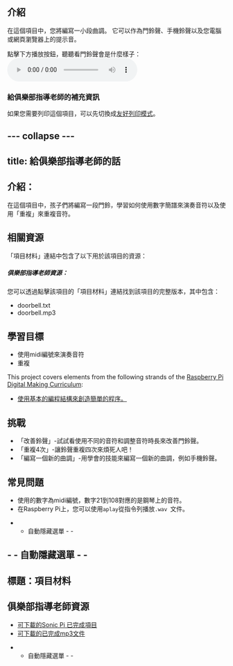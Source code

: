 ## 介紹

在這個項目中，您將編寫一小段曲調。 它可以作為門鈴聲、手機鈴聲以及您電腦或網頁瀏覽器上的提示音。

<div id="audio-preview" class="pdf-hidden">
  點擊下方播放按鈕，聽聽看門鈴聲會是什麼樣子： <audio controls preload> <source src="resources/doorbell.mp3" type="audio/mpeg"> 您的瀏覽器不支援 <code>音檔</code>。 </audio>
</div>

### 給俱樂部指導老師的補充資訊

如果您需要列印這個項目，可以先切換成[友好列印模式](https://projects.raspberrypi.org/en/projects/compose-tune/print)。

## \--- collapse \---

## title: 給俱樂部指導老師的話

## 介紹：

在這個項目中，孩子們將編寫一段門鈴，學習如何使用數字簡譜來演奏音符以及使用「重複」來重複音符。

## 相關資源

「項目材料」連結中包含了以下用於該項目的資源：

##### 俱樂部指導老師資源：

您可以透過點擊該項目的「項目材料」連結找到該項目的完整版本，其中包含：

* doorbell.txt
* doorbell.mp3

## 學習目標

* 使用midi編號來演奏音符
* 重複

This project covers elements from the following strands of the [Raspberry Pi Digital Making Curriculum](https://rpf.io/curriculum):

* [使用基本的編程結構來創造簡單的程序。](https://www.raspberrypi.org/curriculum/programming/creator)

## 挑戰

* 「改善鈴聲」-試試看使用不同的音符和調整音符時長來改善門鈴聲。
* 「重複4次」-讓鈴聲重複四次來煩死人吧！
* 「編寫一個新的曲調」-用學會的技能來編寫一個新的曲調，例如手機鈴聲。

## 常見問題

* 使用的數字為midi編號，數字21到108對應的是鋼琴上的音符。
* 在Raspberry Pi上，您可以使用` aplay `從指令列播放`.wav `文件。

- - 自動隱藏選單 - -

## - - 自動隱藏選單 - -

## 標題：項目材料

## 俱樂部指導老師資源

* [可下載的Sonic Pi 已完成項目](resources/doorbell.txt)
* [可下載的已完成mp3文件](resources/doorbell.mp3)

- - 自動隱藏選單 - -
